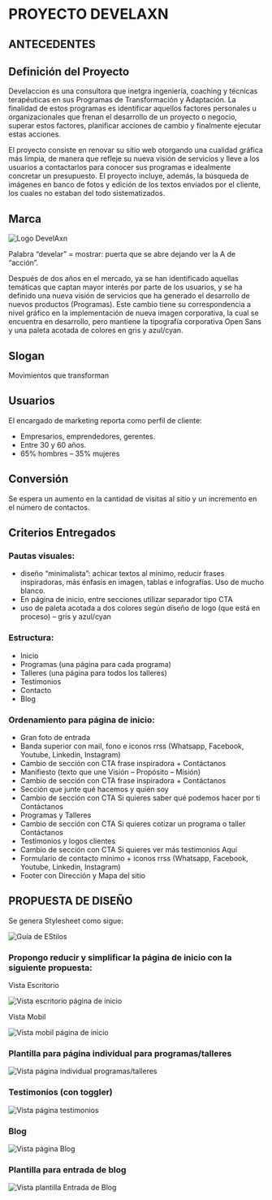 # PROYECTO DEVELAXN

## ANTECEDENTES

## Definición del Proyecto
Develaccion es una consultora que inetgra ingeniería, coaching y técnicas terapéuticas en sus Programas de Transformación y Adaptación. La finalidad de estos programas es identificar aquellos factores personales u organizacionales que frenan el desarrollo de un proyecto o negocio, superar estos factores, planificar acciones de cambio y finalmente ejecutar estas acciones.

El proyecto consiste en renovar su sitio web otorgando una cualidad gráfica más limpia, de manera que refleje su nueva visión de servicios y lleve a los usuarios a contactarlos para conocer sus programas e idealmente concretar un presupuesto.
El proyecto incluye, además, la búsqueda de imágenes en banco de fotos y edición de los textos enviados por el cliente, los cuales no estaban del todo sistematizados.


## Marca
![Logo DevelAxn](https://github.com/Tania-Gomez/DevelAxn/blob/master/img-maqueta/Logo%20temporal.jpg)

Palabra “develar” = mostrar: puerta que se abre dejando ver la A de “acción”.

Después de dos años en el mercado, ya se han identificado aquellas temáticas que captan mayor interés por parte de los usuarios, y se ha definido una nueva visión de servicios que ha generado el desarrollo de nuevos productos (Programas).
Este cambio tiene su correspondencia a nivel gráfico en la implementación de nueva imagen corporativa, la cual se encuentra en desarrollo, pero mantiene la tipografía corporativa Open Sans y una paleta acotada de colores en gris y azul/cyan.

## Slogan
Movimientos que transforman

## Usuarios
El encargado de marketing reporta como perfil de cliente:
  - Empresarios, emprendedores, gerentes.
  - Entre 30 y 60 años.
  - 65% hombres – 35% mujeres

## Conversión
Se espera un aumento en la cantidad de visitas al sitio y un incremento en el número de contactos.

## Criterios Entregados
  ### Pautas visuales:
  -	diseño “minimalista”: achicar textos al mínimo, reducir frases inspiradoras, más énfasis en imagen, tablas e infografías. Uso de mucho blanco.
  -	En página de inicio, entre secciones utilizar separador tipo CTA
  -	uso de paleta acotada a dos colores según diseño de logo (que está en proceso) – gris y azul/cyan

  ### Estructura:
  -	Inicio
  -	Programas (una página para cada programa)
  -	Talleres (una página para todos los talleres)
  -	Testimonios
  -	Contacto
  -	Blog

### Ordenamiento para página de inicio:
  -	Gran foto de entrada
  -	Banda superior con mail, fono e iconos rrss (Whatsapp, Facebook, Youtube, Linkedin, Instagram)
  -	Cambio de sección con CTA frase inspiradora + Contáctanos
  -	Manifiesto (texto que une Visión – Propósito – Misión)
  -	Cambio de sección con CTA frase inspiradora + Contáctanos
  -	Sección que junte qué hacemos y quién soy 
  -	Cambio de sección con CTA Si quieres saber qué podemos hacer por ti Contáctanos
  -	Programas y Talleres
  -	Cambio de sección con CTA Si quieres cotizar un programa o taller Contáctanos
  -	Testimonios y logos clientes
  -	Cambio de sección con CTA Si quieres ver más testimonios Aquí
  -	Formulario de contacto mínimo + iconos rrss (Whatsapp, Facebook, Youtube, Linkedin, Instagram)
  -	Footer con Dirección y Mapa del sitio

## PROPUESTA DE DISEÑO
Se genera Stylesheet como sigue:

![Guía de EStilos](https://github.com/Tania-Gomez/DevelAxn/blob/master/Styleguide_Develaccion.jpg)

### Propongo reducir y simplificar la página de inicio con la siguiente propuesta:
Vista Escritorio

![Vista escritorio página de inicio](https://github.com/Tania-Gomez/DevelAxn/blob/master/img-maqueta/inicio.jpg)

Vista Mobil

![Vista mobil página de inicio](https://github.com/Tania-Gomez/DevelAxn/blob/master/img-maqueta/phone-size.jpg)

### Plantilla para página individual para programas/talleres
![Vista página individual programas/talleres](https://github.com/Tania-Gomez/DevelAxn/blob/master/img-maqueta/Programas.jpg)

### Testimonios (con toggler)
![Vista página testimonios](https://github.com/Tania-Gomez/DevelAxn/blob/master/img-maqueta/clientes.jpg)

### Blog
![Vista página Blog](https://github.com/Tania-Gomez/DevelAxn/blob/master/img-maqueta/blog.jpg)

### Plantilla para entrada de blog
![Vista plantilla Entrada de Blog](https://github.com/Tania-Gomez/DevelAxn/blob/master/img-maqueta/Blog-detalle.jpg)

